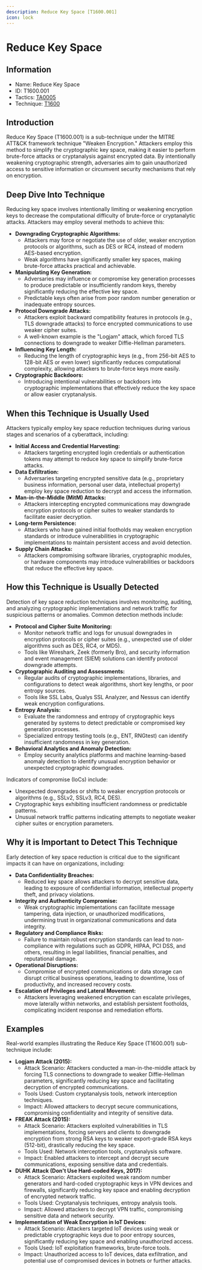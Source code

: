 ```yaml
---
description: Reduce Key Space [T1600.001]
icon: lock
---
```


# Reduce Key Space

## Information

* Name: Reduce Key Space
* ID: T1600.001
* Tactics: [TA0005](../)
* Technique: [T1600](./)

## Introduction

Reduce Key Space (T1600.001) is a sub-technique under the MITRE ATT\&CK framework technique "Weaken Encryption." Attackers employ this method to simplify the cryptographic key space, making it easier to perform brute-force attacks or cryptanalysis against encrypted data. By intentionally weakening cryptographic strength, adversaries aim to gain unauthorized access to sensitive information or circumvent security mechanisms that rely on encryption.

## Deep Dive Into Technique

Reducing key space involves intentionally limiting or weakening encryption keys to decrease the computational difficulty of brute-force or cryptanalytic attacks. Attackers may employ several methods to achieve this:

* **Downgrading Cryptographic Algorithms:**
  * Attackers may force or negotiate the use of older, weaker encryption protocols or algorithms, such as DES or RC4, instead of modern AES-based encryption.
  * Weak algorithms have significantly smaller key spaces, making brute-force attacks practical and achievable.
* **Manipulating Key Generation:**
  * Adversaries may influence or compromise key generation processes to produce predictable or insufficiently random keys, thereby significantly reducing the effective key space.
  * Predictable keys often arise from poor random number generation or inadequate entropy sources.
* **Protocol Downgrade Attacks:**
  * Attackers exploit backward compatibility features in protocols (e.g., TLS downgrade attacks) to force encrypted communications to use weaker cipher suites.
  * A well-known example is the "Logjam" attack, which forced TLS connections to downgrade to weaker Diffie-Hellman parameters.
* **Influencing Key Length:**
  * Reducing the length of cryptographic keys (e.g., from 256-bit AES to 128-bit AES or even lower) significantly reduces computational complexity, allowing attackers to brute-force keys more easily.
* **Cryptographic Backdoors:**
  * Introducing intentional vulnerabilities or backdoors into cryptographic implementations that effectively reduce the key space or allow easier cryptanalysis.

## When this Technique is Usually Used

Attackers typically employ key space reduction techniques during various stages and scenarios of a cyberattack, including:

* **Initial Access and Credential Harvesting:**
  * Attackers targeting encrypted login credentials or authentication tokens may attempt to reduce key space to simplify brute-force attacks.
* **Data Exfiltration:**
  * Adversaries targeting encrypted sensitive data (e.g., proprietary business information, personal user data, intellectual property) employ key space reduction to decrypt and access the information.
* **Man-in-the-Middle (MitM) Attacks:**
  * Attackers intercepting encrypted communications may downgrade encryption protocols or cipher suites to weaker standards to facilitate easier decryption.
* **Long-term Persistence:**
  * Attackers who have gained initial footholds may weaken encryption standards or introduce vulnerabilities in cryptographic implementations to maintain persistent access and avoid detection.
* **Supply Chain Attacks:**
  * Attackers compromising software libraries, cryptographic modules, or hardware components may introduce vulnerabilities or backdoors that reduce the effective key space.

## How this Technique is Usually Detected

Detection of key space reduction techniques involves monitoring, auditing, and analyzing cryptographic implementations and network traffic for suspicious patterns or anomalies. Common detection methods include:

* **Protocol and Cipher Suite Monitoring:**
  * Monitor network traffic and logs for unusual downgrades in encryption protocols or cipher suites (e.g., unexpected use of older algorithms such as DES, RC4, or MD5).
  * Tools like Wireshark, Zeek (formerly Bro), and security information and event management (SIEM) solutions can identify protocol downgrade attempts.
* **Cryptographic Auditing and Assessments:**
  * Regular audits of cryptographic implementations, libraries, and configurations to detect weak algorithms, short key lengths, or poor entropy sources.
  * Tools like SSL Labs, Qualys SSL Analyzer, and Nessus can identify weak encryption configurations.
* **Entropy Analysis:**
  * Evaluate the randomness and entropy of cryptographic keys generated by systems to detect predictable or compromised key generation processes.
  * Specialized entropy testing tools (e.g., ENT, RNGtest) can identify insufficient randomness in key generation.
* **Behavioral Analytics and Anomaly Detection:**
  * Employ security analytics platforms and machine learning-based anomaly detection to identify unusual encryption behavior or unexpected cryptographic downgrades.

Indicators of compromise (IoCs) include:

* Unexpected downgrades or shifts to weaker encryption protocols or algorithms (e.g., SSLv2, SSLv3, RC4, DES).
* Cryptographic keys exhibiting insufficient randomness or predictable patterns.
* Unusual network traffic patterns indicating attempts to negotiate weaker cipher suites or encryption parameters.

## Why it is Important to Detect This Technique

Early detection of key space reduction is critical due to the significant impacts it can have on organizations, including:

* **Data Confidentiality Breaches:**
  * Reduced key space allows attackers to decrypt sensitive data, leading to exposure of confidential information, intellectual property theft, and privacy violations.
* **Integrity and Authenticity Compromise:**
  * Weak cryptographic implementations can facilitate message tampering, data injection, or unauthorized modifications, undermining trust in organizational communications and data integrity.
* **Regulatory and Compliance Risks:**
  * Failure to maintain robust encryption standards can lead to non-compliance with regulations such as GDPR, HIPAA, PCI DSS, and others, resulting in legal liabilities, financial penalties, and reputational damage.
* **Operational Disruptions:**
  * Compromise of encrypted communications or data storage can disrupt critical business operations, leading to downtime, loss of productivity, and increased recovery costs.
* **Escalation of Privileges and Lateral Movement:**
  * Attackers leveraging weakened encryption can escalate privileges, move laterally within networks, and establish persistent footholds, complicating incident response and remediation efforts.

## Examples

Real-world examples illustrating the Reduce Key Space (T1600.001) sub-technique include:

* **Logjam Attack (2015):**
  * Attack Scenario: Attackers conducted a man-in-the-middle attack by forcing TLS connections to downgrade to weaker Diffie-Hellman parameters, significantly reducing key space and facilitating decryption of encrypted communications.
  * Tools Used: Custom cryptanalysis tools, network interception techniques.
  * Impact: Allowed attackers to decrypt secure communications, compromising confidentiality and integrity of sensitive data.
* **FREAK Attack (2015):**
  * Attack Scenario: Attackers exploited vulnerabilities in TLS implementations, forcing servers and clients to downgrade encryption from strong RSA keys to weaker export-grade RSA keys (512-bit), drastically reducing the key space.
  * Tools Used: Network interception tools, cryptanalysis software.
  * Impact: Enabled attackers to intercept and decrypt secure communications, exposing sensitive data and credentials.
* **DUHK Attack (Don't Use Hard-coded Keys, 2017):**
  * Attack Scenario: Attackers exploited weak random number generators and hard-coded cryptographic keys in VPN devices and firewalls, significantly reducing key space and enabling decryption of encrypted network traffic.
  * Tools Used: Cryptanalysis techniques, entropy analysis tools.
  * Impact: Allowed attackers to decrypt VPN traffic, compromising sensitive data and network security.
* **Implementation of Weak Encryption in IoT Devices:**
  * Attack Scenario: Attackers targeted IoT devices using weak or predictable cryptographic keys due to poor entropy sources, significantly reducing key space and enabling unauthorized access.
  * Tools Used: IoT exploitation frameworks, brute-force tools.
  * Impact: Unauthorized access to IoT devices, data exfiltration, and potential use of compromised devices in botnets or further attacks.
